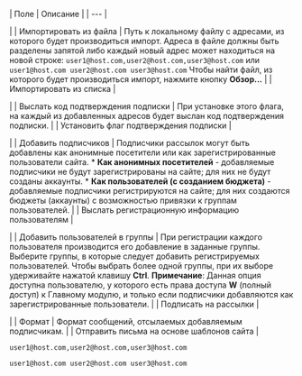| Поле | Описание |
| --- |

|
| Импортировать из файла | Путь к локальному файлу с адресами, из которого будет производиться импорт. Адреса в файле должны быть разделены запятой либо каждый новый адрес может находиться на новой строке:      ``` user1@host.com,user2@host.com,user3@host.com ```  или  ``` user1@host.com user2@host.com user3@host.com ```  Чтобы найти файл, из которого будет производиться импорт, нажмите кнопку **Обзор...** |
| Импортировать из списка |

|
| Выслать код подтверждения подписки | При установке этого флага, на каждый из добавленных адресов будет выслан код подтверждения подписки. |
| Установить флаг подтверждения подписки |

|
| Добавить подписчиков | Подписчики рассылок могут быть добавлены как анонимные посетители или как зарегистрированные пользователи сайта.  * **Как анонимных посетителей** - добавляемые подписчики не будут зарегистрированы на сайте; для них не будут созданы аккаунты. * **Как пользователей (с созданием бюджета)** - добавляемые подписчики регистрируются на сайте; для них создаются бюджеты (аккаунты) с возможностью привязки к группам пользователей. |
| Выслать регистрационную информацию пользователям |

|
| Добавить пользователей в группы | При регистрации каждого пользователя производится его добавление в заданные группы. Выберите группы, в которые следует добавить регистрируемых пользователей. Чтобы выбрать более одной группы, при их выборе удерживайте нажатой клавишу **Ctrl**. **Примечание**: Данная опция доступна пользователю, у которого есть права доступа **W** (полный доступ) к Главному модулю, и только если подписчики добавляются как зарегистрированные пользователи. |
| Подписать на рассылки |

|
| Формат | Формат сообщений, отсылаемых добавляемым подписчикам. |
| Отправить письма на основе шаблонов сайта |

``` user1@host.com,user2@host.com,user3@host.com ```

``` user1@host.com user2@host.com user3@host.com ```